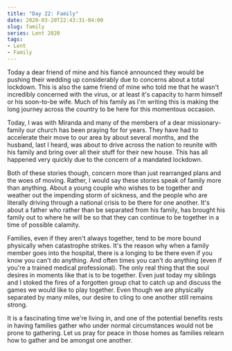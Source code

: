 ```yaml
---
title: "Day 22: Family"
date: 2020-03-20T22:43:31-04:00
slug: family
series: Lent 2020
tags:
- Lent
- Family
---
```

Today a dear friend of mine and his fiancé announced they would be pushing their wedding up considerably due to concerns about a total lockdown. This is also the same friend of mine who told me that he wasn't incredibly concerned with the virus, or at least it's capacity to harm himself or his soon-to-be wife. Much of his family as I'm writing this is making the long journey across the country to be here for this momentous occasion.

Today, I was with Miranda and many of the members of a dear missionary-family our church has been praying for for years. They have had to accelerate their move to our area by about several months, and the husband, last I heard, was about to drive across the nation to reunite with his family and bring over all their stuff for their new house. This has all happened very quickly due to the concern of a mandated lockdown. 

Both of these stories though, concern more than just rearranged plans and the woes of moving. Rather, I would say these stories speak of family more than anything. About a young couple who wishes to be together and weather out the impending storm of sickness, and the people who are literally driving through a national crisis to be there for one another. It's about a father who rather than be separated from his family, has brought his family out to where he will be so that they can continue to be together in a time of possible calamity.

Families, even if they aren't always together, tend to be more bound physically when catastrophe strikes. It's the reason why when a family member goes into the hospital, there is a longing to be there even if you know you can't do anything. And often times you can't do anything (even if you're a trained medical professional). The only real thing that the soul desires in moments like that is to be together. Even just today my siblings and I stoked the fires of a forgotten group chat to catch up and discuss the games we would like to play together. Even though we are physically separated by many miles, our desire to cling to one another still remains strong. 

It is a fascinating time we're living in, and one of the potential benefits rests in having families gather who under normal circumstances would not be prone to gathering. Let us pray for peace in those homes as families relearn how to gather and be amongst one another. 
